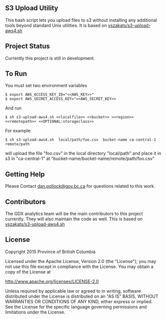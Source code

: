 ## S3 Upload Utility 

This bash script lets you upload files to s3 without installing any additional tools beyond standard Unix utilities. It is based on [vszakats/s3-upload-aws4.sh](https://gist.github.com/vszakats/2917d28a951844ab80b1)

## Project Status

Currently this project is still in development.

## To Run

You must set two environment variables
```
$ export AWS_ACCESS_KEY_ID="<<AWS_KEY>>"
$ export AWS_SECRET_ACCESS_KEY="<<AWS_SECRET_KEY>>
```

And run

```
$ sh s3-upload-aws4.sh <<localfile>> <<bucket>> <<region>> <<remotepath>> <<OPTIONAL:storageclass>>
```

For example:

```
$ sh s3-upload-aws4.sh  local/path/foo.csv  bucket-name ca-central-1 remote/path 
```

will upload the file "foo.csv" in the local directory "local/path" and place it in s3 in "ca-central-1" at "bucket-name/bucket-name/remote/path/foo.csv"

## Getting Help

Please Contact dan.pollock@gov.bc.ca for questions related to this work. 

## Contributors

The GDX analytics team will be the main contributors to this project currently. They will also maintain the code as well. This is based on [vszakats/s3-upload-aws4.sh](https://gist.github.com/vszakats/2917d28a951844ab80b1)


## License

Copyright 2015 Province of British Columbia

Licensed under the Apache License, Version 2.0 (the "License");
you may not use this file except in compliance with the License.
You may obtain a copy of the License at

   http://www.apache.org/licenses/LICENSE-2.0

Unless required by applicable law or agreed to in writing, software
distributed under the License is distributed on an "AS IS" BASIS,
WITHOUT WARRANTIES OR CONDITIONS OF ANY KIND, either express or implied.
See the License for the specific language governing permissions and limitations under the License.

